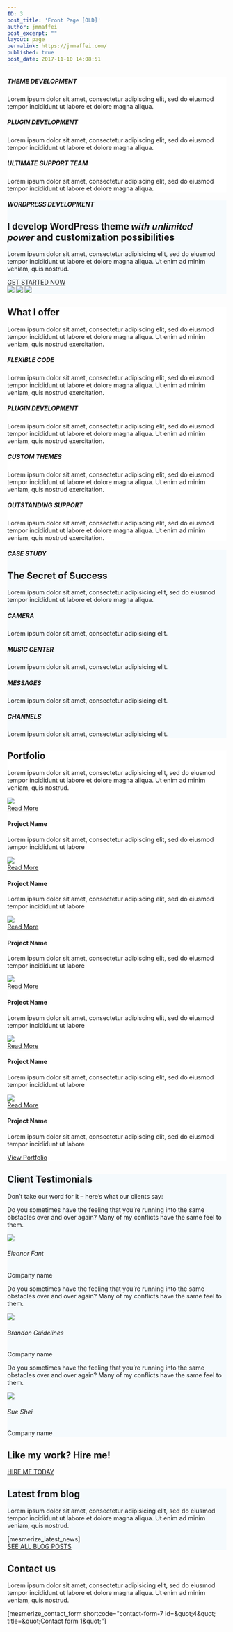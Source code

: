 ```yaml
---
ID: 3
post_title: 'Front Page [OLD]'
author: jmmaffei
post_excerpt: ""
layout: page
permalink: https://jmmaffei.com/
published: true
post_date: 2017-11-10 14:08:51
---
```

<div  id="overlappable-4" style="background-color: #ffffff; background-image: none;" data-label="Overlappable" data-id="overlappable-4" data-export-id="overlappable-4" data-category="overlappable" class="overlappable-4 content-section content-section-spacing" data-overlap="true">
<div  class="gridContainer">
<div  data-type="row" class="row spaced-cols text-center">
<div  class="col-xs-12 col-sm-4 col-padding">

<i  class="fa icon shadow-large-black aligncenter color1 fa-clone reverse round large"> </i>
<div  data-type="column" class="">
<h5  class="">THEME DEVELOPMENT</h5>
<p  class="">Lorem ipsum dolor sit amet, consectetur adipiscing elit, sed do eiusmod tempor incididunt ut labore et dolore magna aliqua.</p>

</div>
</div>
<div  class="col-xs-12 col-sm-4 col-padding">

<i  class="fa icon fa-cogs large shadow-large-black round aligncenter reverse color1"> </i>
<div  data-type="column" class="">
<h5  class="">PLUGIN DEVELOPMENT</h5>
<p  class="">Lorem ipsum dolor sit amet, consectetur adipiscing elit, sed do eiusmod tempor incididunt ut labore et dolore magna aliqua.</p>

</div>
</div>
<div  class="col-xs-12 col-sm-4 col-padding">

<i  class="fa icon fa-magic large shadow-large-black round aligncenter reverse color1"> </i>
<div  data-type="column" class="">
<h5  class="">ULTIMATE SUPPORT TEAM</h5>
<p  class="">Lorem ipsum dolor sit amet, consectetur adipiscing elit, sed do eiusmod tempor incididunt ut labore et dolore magna aliqua.</p>

</div>
</div>
</div>
</div>
</div><div  id="about-1" style="background-color: #f5fafd;" data-label="About" data-id="about-1" data-export-id="about-1" data-category="about" class="about-1 content-section content-section-spacing">
<div  class="gridContainer">
<div  class="row text-center">
<div  class="section-title-col" data-type="column">
<h5  class="">WORDPRESS DEVELOPMENT</h5>
<h2  class="">I develop WordPress theme&nbsp;<span  href="#" style="font-weight: bold; font-family: Playfair Display, sans-serif; font-style: italic;">with unlimited power</span>&nbsp;and customization possibilities</h2>
<p  class="lead">Lorem ipsum dolor sit amet, consectetur adipisicing elit, sed do eiusmod tempor incididunt ut labore et dolore magna aliqua. Ut enim ad minim veniam, quis nostrud.</p>
<a  class="button color1" href="#">GET STARTED NOW</a>

</div>
</div>
<div  class="row">
<div  class="bottom-xs center-xs col-xs flexbox image-group-bottom-3-img"><img  class="left-img shadow-large-black" data-size="500x300" src="https://extendthemes.com/mesmerize/demos/demo-free-1/wp-content/uploads/2018/02/cropped-people-cv.jpg"> <img  class="center-img shadow-large-black" data-size="500x300" src="https://extendthemes.com/mesmerize/demos/demo-free-1/wp-content/uploads/2018/02/cropped-people-1.jpg"> <img  class="right-img shadow-large-black" data-size="500x300" src="https://extendthemes.com/mesmerize/demos/demo-free-1/wp-content/uploads/2018/02/cropped-misc-1.jpg"></div>
</div>
</div>
</div><div  id="features-3" style="background-color: #ffffff;" data-label="Features" data-id="features-12-card-bordered" data-export-id="features-12-card-bordered" data-category="features" class="features-12-card-bordered content-section content-section-spacing ">
<div  class="gridContainer">
<div  class="row text-center">
<div  class="section-title-col" data-type="column">
<h2  class="">What I offer</h2>
<p  class="lead">Lorem ipsum dolor sit amet, consectetur adipiscing elit, sed do eiusmod tempor incididunt ut labore et dolore magna aliqua. Ut enim ad minim veniam, quis nostrud exercitation.</p>

</div>
</div>
<div  class="row spaced-cols" data-type="row">
<div  class="col-sm-6">
<div  class="card row-card bordered y-move">
<div  class="row">
<div  class="col-sm-fit icon-column"><i  class="fa icon color2 fa-connectdevelop large"> </i></div>
<div  class="col-sm" data-type="column">
<h5  class="color2">FLEXIBLE CODE</h5>
<p  class="">Lorem ipsum dolor sit amet, consectetur adipiscing elit, sed do eiusmod tempor incididunt ut labore et dolore magna aliqua. Ut enim ad minim veniam, quis nostrud exercitation.</p>

</div>
</div>
</div>
</div>
<div  class="col-sm-6">
<div  class="card row-card bordered y-move">
<div  class="row">
<div  class="col-sm-fit icon-column"><i  class="fa icon color2 fa-codepen large"> </i></div>
<div  class="col-sm" data-type="column">
<h5  class="color2">PLUGIN DEVELOPMENT</h5>
<p  class="">Lorem ipsum dolor sit amet, consectetur adipiscing elit, sed do eiusmod tempor incididunt ut labore et dolore magna aliqua. Ut enim ad minim veniam, quis nostrud exercitation.</p>

</div>
</div>
</div>
</div>
<div  class="col-sm-6">
<div  class="card row-card bordered y-move">
<div  class="row">
<div  class="col-sm-fit icon-column"><i  class="fa icon color2 fa-cube large"> </i></div>
<div  class="col-sm" data-type="column">
<h5  class="color2">CUSTOM THEMES</h5>
<p  class="">Lorem ipsum dolor sit amet, consectetur adipiscing elit, sed do eiusmod tempor incididunt ut labore et dolore magna aliqua. Ut enim ad minim veniam, quis nostrud exercitation.</p>

</div>
</div>
</div>
</div>
<div  class="col-sm-6">
<div  class="card row-card bordered y-move">
<div  class="row">
<div  class="col-sm-fit icon-column"><i  class="fa icon color2 fa-database large"> </i></div>
<div  class="col-sm" data-type="column">
<h5  class="color2">OUTSTANDING SUPPORT</h5>
<p  class="">Lorem ipsum dolor sit amet, consectetur adipiscing elit, sed do eiusmod tempor incididunt ut labore et dolore magna aliqua. Ut enim ad minim veniam, quis nostrud exercitation.</p>

</div>
</div>
</div>
</div>
</div>
</div>
</div><div  id="content-13" style="background-color: #f5fafd;" data-label="Content" data-id="content-2" data-export-id="content-2" data-category="content" class="content-2 content-section content-section-spacing">
<div  class="">
<div  class="row middle-xs">
<div  class="col-sm-5 bg-image shadow-large-black" data-bg="image" style="background-image: url('https://extendthemes.com/mesmerize/demos/demo-free-1/wp-content/uploads/2018/02/cropped-color-pic-1.jpg');"></div>
<div  class="col-sm-7 full-col-left-padding full-col-right-padding">
<div  class="row">
<div  data-type="column" class="space-bottom-small content-title-col">
<h5  class="">CASE STUDY</h5>
<h2  class="">The Secret of Success</h2>
<p  class="">Lorem ipsum dolor sit amet, consectetur adipisicing elit, sed do eiusmod tempor incididunt ut labore et dolore magna aliqua.&nbsp;</p>

</div>
</div>
<div  class="row spaced-cols " data-type="row">
<div  class="col-xs-6" data-type="column">
<h5  class="end">CAMERA</h5>
<p  class="">Lorem ipsum dolor sit amet, consectetur adipisicing elit.</p>

</div>
<div  class="col-xs-6" data-type="column">
<h5  class="end">MUSIC CENTER</h5>
<p  class="">Lorem ipsum dolor sit amet, consectetur adipisicing elit.</p>

</div>
<div  class="col-xs-6" data-type="column">
<h5  class="end">MESSAGES</h5>
<p  class="">Lorem ipsum dolor sit amet, consectetur adipisicing elit.</p>

</div>
<div  class="col-xs-6" data-type="column">
<h5  class="end">CHANNELS</h5>
<p  class="">Lorem ipsum dolor sit amet, consectetur adipisicing elit.</p>

</div>
</div>
</div>
</div>
</div>
</div><div  data-label="Portfolio" data-id="portfolio-5" data-export-id="portfolio-5" data-category="portfolio" class="portfolio-5 content-section content-section-spacing" id="portfolio-4" style="background-color: rgb(255, 255, 255); background-image: none;">
<div  class="gridContainer">
<div  class="row text-center">
<div  class="section-title-col" data-type="column">
<h2  class="">Portfolio</h2>
<p  class="lead">Lorem ipsum dolor sit amet, consectetur adipisicing elit, sed do eiusmod tempor incididunt ut labore et dolore magna aliqua. Ut enim ad minim veniam, quis nostrud.</p>

</div>
</div>
<div  class="row space-bottom spaced-cols" data-type="row">
<div  class="col-xs-12 col-sm-4 text-center col-md-4 ">
<div  class="card no-padding bordered">
<div  data-hover-fx="portfolio-6" class="contentswap-effect">
<div  class="initial-image"><img  data-size="500x500" src="https://extendthemes.com/mesmerize/demos/demo-free-1/wp-content/uploads/2018/02/portfolio-1.jpg"></div>
<div  class="overlay bg-color6"></div>
<div  class="swap-inner col-xs-12">
<div  class="row full-height-row middle-xs middle-sm">
<div  class="col-xs-12 text-center content-holder"><a class="button small color2" href="#" target="_self" data-cp-link="1" rel="noopener noreferrer">Read More</a></div>
</div>
</div>
</div>
<div  class="col-xs-12">
<div  class="space-bottom space-top" data-type="column">
<h4  class="end">Project Name</h4>
<p  class="italic">Lorem ipsum dolor sit amet, consectetur adipiscing elit, sed do eiusmod tempor incididunt ut labore</p>

</div>
</div>
</div>
</div>
<div  class="col-xs-12 col-sm-4 text-center col-md-4 ">
<div  class="card no-padding bordered">
<div  data-hover-fx="portfolio-6" class="contentswap-effect">
<div  class="initial-image"><img  data-size="500x500" src="https://extendthemes.com/mesmerize/demos/demo-free-1/wp-content/uploads/2018/02/portfolio-2.jpg"></div>
<div  class="overlay bg-color6"></div>
<div  class="swap-inner col-xs-12">
<div  class="row full-height-row middle-xs middle-sm">
<div  class="col-xs-12 text-center content-holder"><a class="button small color2" href="#" target="_self" data-cp-link="1" rel="noopener noreferrer">Read More</a></div>
</div>
</div>
</div>
<div  class="col-xs-12">
<div  class="space-bottom space-top" data-type="column">
<h4  class="end">Project Name</h4>
<p  class="italic">Lorem ipsum dolor sit amet, consectetur adipiscing elit, sed do eiusmod tempor incididunt ut labore</p>

</div>
</div>
</div>
</div>
<div  class="col-xs-12 col-sm-4 text-center col-md-4 ">
<div  class="card no-padding bordered">
<div  data-hover-fx="portfolio-6" class="contentswap-effect">
<div  class="initial-image"><img  data-size="500x500" src="https://extendthemes.com/mesmerize/demos/demo-free-1/wp-content/uploads/2018/02/portfolio-3.jpg"></div>
<div  class="overlay bg-color6"></div>
<div  class="swap-inner col-xs-12">
<div  class="row full-height-row middle-xs middle-sm">
<div  class="col-xs-12 text-center content-holder"><a class="button small color2" href="#" target="_self" data-cp-link="1" rel="noopener noreferrer">Read More</a></div>
</div>
</div>
</div>
<div  class="col-xs-12">
<div  class="space-bottom space-top" data-type="column">
<h4  class="end">Project Name</h4>
<p  class="italic">Lorem ipsum dolor sit amet, consectetur adipiscing elit, sed do eiusmod tempor incididunt ut labore</p>

</div>
</div>
</div>
</div>
<div  class="col-xs-12 col-sm-4 text-center col-md-4">
<div  class="card no-padding bordered">
<div  data-hover-fx="portfolio-6" class="contentswap-effect">
<div  class="initial-image"><img  data-size="500x500" src="https://extendthemes.com/mesmerize/demos/demo-free-1/wp-content/uploads/2018/02/portfolio-5.jpg"></div>
<div  class="overlay bg-color6"></div>
<div  class="swap-inner col-xs-12">
<div  class="row full-height-row middle-xs middle-sm">
<div  class="col-xs-12 text-center content-holder"><a class="button small color2" href="#" target="_self" data-cp-link="1" rel="noopener noreferrer">Read More</a></div>
</div>
</div>
</div>
<div  class="col-xs-12">
<div  class="space-bottom space-top" data-type="column">
<h4  class="end">Project Name</h4>
<p  class="italic">Lorem ipsum dolor sit amet, consectetur adipiscing elit, sed do eiusmod tempor incididunt ut labore</p>

</div>
</div>
</div>
</div>
<div  class="col-xs-12 col-sm-4 text-center col-md-4">
<div  class="card no-padding bordered">
<div  data-hover-fx="portfolio-6" class="contentswap-effect">
<div  class="initial-image"><img  data-size="500x500" src="https://extendthemes.com/mesmerize/demos/demo-free-1/wp-content/uploads/2018/02/portfolio-7.jpg"></div>
<div  class="overlay bg-color6"></div>
<div  class="swap-inner col-xs-12">
<div  class="row full-height-row middle-xs middle-sm">
<div  class="col-xs-12 text-center content-holder"><a class="button small color2" href="#" target="_self" data-cp-link="1" rel="noopener noreferrer">Read More</a></div>
</div>
</div>
</div>
<div  class="col-xs-12">
<div  class="space-bottom space-top" data-type="column">
<h4  class="end">Project Name</h4>
<p  class="italic">Lorem ipsum dolor sit amet, consectetur adipiscing elit, sed do eiusmod tempor incididunt ut labore</p>

</div>
</div>
</div>
</div>
<div  class="col-xs-12 col-sm-4 text-center col-md-4">
<div  class="card no-padding bordered">
<div  data-hover-fx="portfolio-6" class="contentswap-effect">
<div  class="initial-image"><img  data-size="500x500" src="https://extendthemes.com/mesmerize/demos/demo-free-1/wp-content/uploads/2018/02/portfolio-8.jpg"></div>
<div  class="overlay bg-color6"></div>
<div  class="swap-inner col-xs-12">
<div  class="row full-height-row middle-xs middle-sm">
<div  class="col-xs-12 text-center content-holder"><a class="button small color2" href="#" target="_self" data-cp-link="1" rel="noopener noreferrer">Read More</a></div>
</div>
</div>
</div>
<div  class="col-xs-12">
<div  class="space-bottom space-top" data-type="column">
<h4  class="end">Project Name</h4>
<p  class="italic">Lorem ipsum dolor sit amet, consectetur adipiscing elit, sed do eiusmod tempor incididunt ut labore</p>

</div>
</div>
</div>
</div>
</div>
<div  class="row">
<div  data-type="column" class="col-xs-12 text-center"><a  class="button color2 y-move" href="#">View Portfolio</a></div>
</div>
</div>
</div><div  id="testimonials-5" style="background-color: rgb(245, 250, 253); background-image: none;" data-label="Testimonials" data-id="testimonials-5" data-export-id="testimonials-5" data-category="testimonials" class="testimonials-5 content-section content-section-spacing">
<div  class="gridContainer">
<div  class="row">
<div  data-type="column" class="section-title-col">
<h2  class="">Client Testimonials</h2>
<p  class="lead">Don’t take our word for it – here’s what our clients say:</p>

</div>
</div>
<div  class="row spaced-cols content-center-sm" data-type="row">
<div  class="col-sm-4">
<div  class="card y-move bordered" data-type="column">

<i  class="fa fa-quote-right icon color1 small"></i>
<p  class="text-center">Do you sometimes have the feeling that you’re running into the same obstacles over and over again? Many of my conflicts have the same feel to them.</p>
<img  src="https://extendthemes.com/mesmerize/demos/demo-free-1/wp-content/plugins/mesmerize-companion/theme-data/mesmerize/sections/images/team-1.jpg" class="round icon">
<h6  class="end">Eleanor Fant</h6>
<p  class="small italic">Company name</p>

</div>
</div>
<div  class="col-sm-4">
<div  class="card y-move bordered" data-type="column">

<i  class="fa fa-quote-right icon color1 small"></i>
<p  class="text-center">Do you sometimes have the feeling that you’re running into the same obstacles over and over again? Many of my conflicts have the same feel to them.</p>
<img  src="https://extendthemes.com/mesmerize/demos/demo-free-1/wp-content/plugins/mesmerize-companion/theme-data/mesmerize/sections/images/team-2.jpg" class="round icon">
<h6  class="end">Brandon Guidelines</h6>
<p  class="small italic">Company name</p>

</div>
</div>
<div  class="col-sm-4">
<div  class="card y-move bordered" data-type="column">

<i  class="fa fa-quote-right icon color1 small"></i>
<p  class="text-center">Do you sometimes have the feeling that you’re running into the same obstacles over and over again? Many of my conflicts have the same feel to them.</p>
<img  src="https://extendthemes.com/mesmerize/demos/demo-free-1/wp-content/plugins/mesmerize-companion/theme-data/mesmerize/sections/images/team-3.jpg" class="round icon">
<h6  class="end">Sue Shei</h6>
<p  class="small italic">Company name</p>

</div>
</div>
</div>
</div>
</div><div  id="cta-1" data-label="Cta" data-id="cta-blue-section" data-export-id="cta-blue-section" data-category="cta" class="cta-blue-section content-section content-section-spacing-medium bg-color1 white-text">
<div  class="gridContainer">
<div  class="row middle-xs">
<div  class="col-sm-8 space-bottom-xs" data-type="column">
<h2  class="">Like my work?&nbsp;<span  class="font-300">Hire me!</span></h2>
</div>
<div  class="col-sm-4 end-sm" data-type="column"><a class="button color2" href="#" target="_self" data-cp-link="1" rel="noopener noreferrer"> HIRE ME TODAY </a></div>
</div>
</div>
</div><div  id="latest-news-1" style="background-color: #f5fafd;" data-label="Latest-news" data-id="blog-section" data-export-id="blog-section" data-category="latest_news" class="blog-section content-section content-section-spacing">
<div  class="gridContainer">
<div  class="row">
<div  data-type="column" class="section-title-col">
<h2  class="">Latest from blog</h2>
<p  class="lead">Lorem ipsum dolor sit amet, consectetur adipisicing elit, sed do eiusmod tempor incididunt ut labore et dolore magna aliqua. Ut enim ad minim veniam, quis nostrud.</p>

</div>
</div>
<div  class="row">
<div  data-type="row" data-dynamic-columns="handled" data-content-shortcode="mesmerize_latest_news">[mesmerize_latest_news]</div>
</div>
<div  class="row">
<div  class="text-center"><a class="button color1" data-attr-shortcode="href:mesmerize_blog_link" href="[mesmerize_blog_link]" target="_self" rel="noopener noreferrer">SEE ALL BLOG POSTS</a></div>
</div>
</div>
</div><div  id="contact-1" data-label="Contact" data-id="contact-1" data-export-id="contact-1" data-category="contact" class="contact-1 content-section content-section-spacing white-text" data-parallax-depth="20" style="background-image: url('https://extendthemes.com/mesmerize/demos/demo-free-1/wp-content/uploads/2018/02/stephan-valentin-345970.jpg'); background-size: cover; background-position: center top;">
<div  class="gridContainer">
<div  class="row text-center">
<div  class="section-title-col" data-type="column">
<h2  class="">Contact us</h2>
<p  class="lead">Lorem ipsum dolor sit amet, consectetur adipisicing elit, sed do eiusmod tempor incididunt ut labore et dolore magna aliqua. Ut enim ad minim veniam, quis nostrud.</p>

</div>
</div>
<div  class="row text-center">
<div  class="col-xs-12 col-sm-8 col-sm-offset-2 contact-form-wrapper inline-info">
<div  class="card large-padding">
<div  class="" data-content-shortcode="mesmerize_contact_form shortcode=&quot;contact-form-7 id=&amp;amp;quot;4&amp;amp;quot; title=&amp;amp;quot;Contact form 1&amp;amp;quot;&quot;" data-editable="true">[mesmerize_contact_form shortcode="contact-form-7 id=&amp;quot;4&amp;quot; title=&amp;quot;Contact form 1&amp;quot;"]</div>
</div>
</div>
</div>
</div>
</div>
